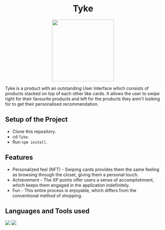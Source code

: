 
<h1 align="center" >
  <b> Tyke </b>
</h1>

<!-- # ![pageres](public/lock-fav.PNG) -->
<p align="center">
  <img src="https://cdn2.iconfinder.com/data/icons/e-commerce-icons-2/256/Ecommerce_Icons_Rose_Color-11-512.png" height="200px"/>
</p>

<p>
  Tyke is a product with an outstanding User Interface which consists of products stacked on top of each other like cards. It allows the user to swipe right for their favourite products and left for the products they aren't looking for to get their personalised recommendation. 
</p>

## Setup of the Project
* Clone this repository.
* cd `Tyke`.
* Run `npm install`.

## Features
* Personalized feel (NFT) - Swiping cards provides them the same feeling as browsing through the closet, giving them a personal touch.
* Achievement - The XP points offer users a sense of accomplishment, which keeps them engaged in the application indefinitely.
* Fun - This entire process is enjoyable, which differs from the conventional method of shopping.

 <h2><strong>Languages and Tools used</strong></h2>
  <img src="https://img.icons8.com/color/2x/react-native.png"> <img src="https://img.icons8.com/color/2x/javascript.png">
  

